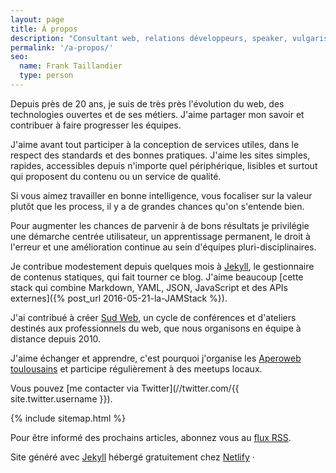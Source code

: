```yaml
---
layout: page
title: À propos
description: "Consultant web, relations développeurs, speaker, vulgarisation technique."
permalink: '/a-propos/'
seo:
  name: Frank Taillandier
  type: person
---
```


Depuis près de 20 ans, je suis de très près l'évolution du web, des technologies ouvertes et de ses métiers. J'aime partager mon savoir et contribuer à faire progresser les équipes.

J'aime avant tout participer à la conception de services utiles, dans le respect des standards et des bonnes pratiques. J'aime les sites simples, rapides, accessibles depuis n'importe quel périphérique, lisibles et surtout qui proposent du contenu ou un service de qualité.

Si vous aimez travailler en bonne intelligence, vous focaliser sur la valeur plutôt que les process, il y a de grandes chances qu'on s'entende bien.

Pour augmenter les chances de parvenir à de bons résultats je privilégie une démarche centrée utilisateur, un apprentissage permanent, le droit à l'erreur et une amélioration continue au sein d'équipes pluri-disciplinaires.

Je contribue modestement depuis quelques mois à [Jekyll](https://jekyllrb.com), le gestionnaire de contenus statiques, qui fait tourner ce blog. J'aime beaucoup [cette stack qui combine Markdown, YAML, JSON, JavaScript et des APIs externes]({% post_url 2016-05-21-la-JAMStack %}).

J'ai contribué à créer [Sud Web](https://sudweb.fr), un cycle de conférences et d'ateliers destinés aux professionnels du web, que nous organisons en équipe à distance depuis 2010.

J'aime échanger et apprendre, c'est pourquoi j'organise les [Aperoweb toulousains](http://toulouse.aperoweb.fr) et participe régulièrement à des meetups locaux.

Vous pouvez [me contacter via Twitter](//twitter.com/{{ site.twitter.username
}}).

{% include sitemap.html %}

<p>
  Pour être informé des prochains articles, abonnez vous au <a href="{{ "/feed.xml" | relative_url }}">flux RSS</a>.
</p>

<p class="copy">Site généré avec <a href="https://jekyllrb.com">Jekyll</a> hébergé gratuitement chez <a href="https://netlify.com">Netlify</a> · </p>
